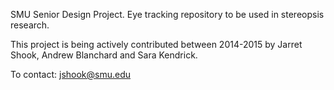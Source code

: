 SMU Senior Design Project.  Eye tracking repository to be used in stereopsis research.

This project is being actively contributed between 2014-2015 by Jarret Shook, Andrew Blanchard and Sara Kendrick.

To contact: 
jshook@smu.edu
